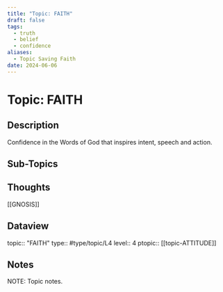 ```yaml
---
title: "Topic: FAITH"
draft: false
tags:
  - truth
  - belief
  - confidence
aliases:
  - Topic Saving Faith
date: 2024-06-06
---
```

# Topic: FAITH
## Description
Confidence in the Words of God that inspires intent, speech and action.

## Sub-Topics


## Thoughts
[[GNOSIS]]

## Dataview
topic:: "FAITH"
type:: #type/topic/L4
level:: 4
ptopic:: [[topic-ATTITUDE]]

## Notes
NOTE: Topic notes.